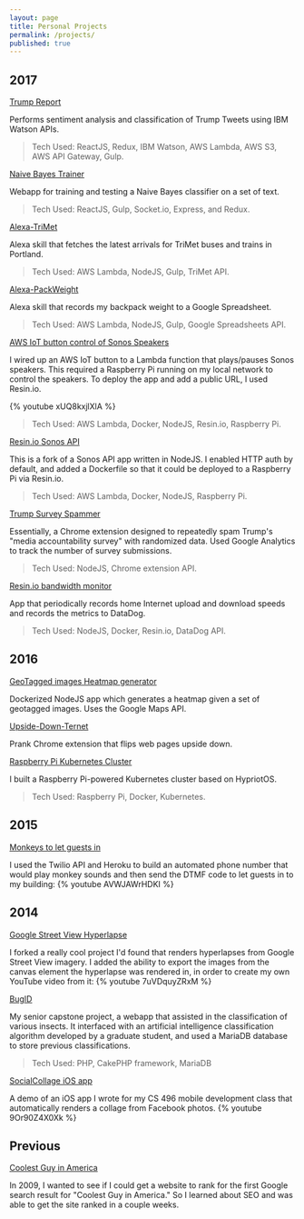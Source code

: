```yaml
---
layout: page
title: Personal Projects
permalink: /projects/
published: true
---
```


## 2017

[Trump Report](https://tr.david-merrick.com/)

Performs sentiment analysis and classification of Trump Tweets using IBM Watson APIs.

> Tech Used: ReactJS, Redux, IBM Watson, AWS Lambda, AWS S3, AWS API Gateway, Gulp.

[Naive Bayes Trainer](https://github.com/davidmerrick/Naive-Bayes-Trainer)

Webapp for training and testing a Naive Bayes classifier on a set of text.

> Tech Used: ReactJS, Gulp, Socket.io, Express, and Redux.

[Alexa-TriMet](https://www.david-merrick.com/2017/04/26/alexa-skill-for-trimet-arrivals/)

Alexa skill that fetches the latest arrivals for TriMet buses and trains in Portland.

> Tech Used: AWS Lambda, NodeJS, Gulp, TriMet API.

[Alexa-PackWeight](https://github.com/davidmerrick/alexa-pack-weight)

Alexa skill that records my backpack weight to a Google Spreadsheet.

> Tech Used: AWS Lambda, NodeJS, Gulp, Google Spreadsheets API.

[AWS IoT button control of Sonos Speakers](https://youtu.be/xUQ8kxjlXlA)

I wired up an AWS IoT button to a Lambda function that plays/pauses Sonos speakers.
This required a Raspberry Pi running on my local network to control the speakers.
To deploy the app and add a public URL, I used Resin.io.

{% youtube xUQ8kxjlXlA %}

> Tech Used: AWS Lambda, Docker, NodeJS, Resin.io, Raspberry Pi.

[Resin.io Sonos API](https://github.com/davidmerrick/rpi-node-sonos-http-api)

This is a fork of a Sonos API app written in NodeJS. I enabled HTTP auth by default, and 
added a Dockerfile so that it could be deployed to a Raspberry Pi via Resin.io.

> Tech Used: AWS Lambda, Docker, NodeJS, Raspberry Pi.

[Trump Survey Spammer](https://github.com/davidmerrick/trump-survey-spammer)

Essentially, a Chrome extension designed to repeatedly spam Trump's "media accountability survey"
with randomized data. Used Google Analytics to track the number of survey submissions.

> Tech Used: NodeJS, Chrome extension API.

[Resin.io bandwidth monitor](https://www.david-merrick.com/2017/04/17/monitoring-your-internet-speed-with-resin-io-and-datadog/)

App that periodically records home Internet upload and download speeds and records the metrics to DataDog.

> Tech Used: NodeJS, Docker, Resin.io, DataDog API.

## 2016

[GeoTagged images Heatmap generator](https://www.david-merrick.com/2016/10/30/how-to-generate-heatmaps-from-geotagged-images/)

Dockerized NodeJS app which generates a heatmap given a set of geotagged images.
Uses the Google Maps API.

[Upside-Down-Ternet](https://github.com/davidmerrick/Upside-Down-Ternet)

Prank Chrome extension that flips web pages upside down.

[Raspberry Pi Kubernetes Cluster](https://www.david-merrick.com/2016/02/16/building-a-raspberry-pi-powered-kubernetes-cluster/)

I built a Raspberry Pi-powered Kubernetes cluster based on HypriotOS. 

> Tech Used: Raspberry Pi, Docker, Kubernetes. 

## 2015 

[Monkeys to let guests in](https://www.youtube.com/watch?v=AVWJAWrHDKI)

I used the Twilio API and Heroku to build an automated phone number that would play
monkey sounds and then send the DTMF code to let guests in to my building:
{% youtube AVWJAWrHDKI %}

## 2014

[Google Street View Hyperlapse](https://github.com/davidmerrick/Street-View-Hyperlapse)

I forked a really cool project I'd found that renders hyperlapses from Google Street View imagery.
I added the ability to export the images from the canvas element the hyperlapse was rendered in, 
in order to create my own YouTube video from it:
{% youtube 7uVDquyZRxM %}

[BugID](https://github.com/davidmerrick/BugID)

My senior capstone project, a webapp that assisted in the classification of various insects. 
It interfaced with an artificial intelligence classification algorithm developed by a graduate student, 
and used a MariaDB database to store previous classifications.

> Tech Used: PHP, CakePHP framework, MariaDB

[SocialCollage iOS app](https://www.youtube.com/watch?v=9Or90Z4X0Xk)

A demo of an iOS app I wrote for my CS 496 mobile development class that automatically renders a collage 
from Facebook photos.
{% youtube 9Or90Z4X0Xk %}

## Previous

[Coolest Guy in America](https://coolestguyinamerica.com/)

In 2009, I wanted to see if I could get a website to rank for the first Google search result for
"Coolest Guy in America." So I learned about SEO and was able to get the site ranked in a couple weeks.

